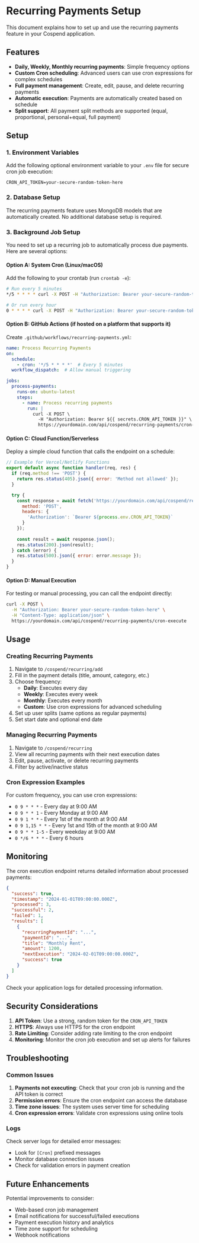 # Recurring Payments Setup

This document explains how to set up and use the recurring payments feature in your Cospend application.

## Features

- **Daily, Weekly, Monthly recurring payments**: Simple frequency options
- **Custom Cron scheduling**: Advanced users can use cron expressions for complex schedules
- **Full payment management**: Create, edit, pause, and delete recurring payments
- **Automatic execution**: Payments are automatically created based on schedule
- **Split support**: All payment split methods are supported (equal, proportional, personal+equal, full payment)

## Setup

### 1. Environment Variables

Add the following optional environment variable to your `.env` file for secure cron job execution:

```env
CRON_API_TOKEN=your-secure-random-token-here
```

### 2. Database Setup

The recurring payments feature uses MongoDB models that are automatically created. No additional database setup is required.

### 3. Background Job Setup

You need to set up a recurring job to automatically process due payments. Here are several options:

#### Option A: System Cron (Linux/macOS)

Add the following to your crontab (run `crontab -e`):

```bash
# Run every 5 minutes
*/5 * * * * curl -X POST -H "Authorization: Bearer your-secure-random-token-here" https://yourdomain.com/api/cospend/recurring-payments/cron-execute

# Or run every hour
0 * * * * curl -X POST -H "Authorization: Bearer your-secure-random-token-here" https://yourdomain.com/api/cospend/recurring-payments/cron-execute
```

#### Option B: GitHub Actions (if hosted on a platform that supports it)

Create `.github/workflows/recurring-payments.yml`:

```yaml
name: Process Recurring Payments
on:
  schedule:
    - cron: '*/5 * * * *'  # Every 5 minutes
  workflow_dispatch:  # Allow manual triggering

jobs:
  process-payments:
    runs-on: ubuntu-latest
    steps:
      - name: Process recurring payments
        run: |
          curl -X POST \
            -H "Authorization: Bearer ${{ secrets.CRON_API_TOKEN }}" \
            https://yourdomain.com/api/cospend/recurring-payments/cron-execute
```

#### Option C: Cloud Function/Serverless

Deploy a simple cloud function that calls the endpoint on a schedule:

```javascript
// Example for Vercel/Netlify Functions
export default async function handler(req, res) {
  if (req.method !== 'POST') {
    return res.status(405).json({ error: 'Method not allowed' });
  }

  try {
    const response = await fetch('https://yourdomain.com/api/cospend/recurring-payments/cron-execute', {
      method: 'POST',
      headers: {
        'Authorization': `Bearer ${process.env.CRON_API_TOKEN}`
      }
    });
    
    const result = await response.json();
    res.status(200).json(result);
  } catch (error) {
    res.status(500).json({ error: error.message });
  }
}
```

#### Option D: Manual Execution

For testing or manual processing, you can call the endpoint directly:

```bash
curl -X POST \
  -H "Authorization: Bearer your-secure-random-token-here" \
  -H "Content-Type: application/json" \
  https://yourdomain.com/api/cospend/recurring-payments/cron-execute
```

## Usage

### Creating Recurring Payments

1. Navigate to `/cospend/recurring/add`
2. Fill in the payment details (title, amount, category, etc.)
3. Choose frequency:
   - **Daily**: Executes every day
   - **Weekly**: Executes every week  
   - **Monthly**: Executes every month
   - **Custom**: Use cron expressions for advanced scheduling
4. Set up user splits (same options as regular payments)
5. Set start date and optional end date

### Managing Recurring Payments

1. Navigate to `/cospend/recurring`
2. View all recurring payments with their next execution dates
3. Edit, pause, activate, or delete recurring payments
4. Filter by active/inactive status

### Cron Expression Examples

For custom frequency, you can use cron expressions:

- `0 9 * * *` - Every day at 9:00 AM
- `0 9 * * 1` - Every Monday at 9:00 AM
- `0 9 1 * *` - Every 1st of the month at 9:00 AM
- `0 9 1,15 * *` - Every 1st and 15th of the month at 9:00 AM
- `0 9 * * 1-5` - Every weekday at 9:00 AM
- `0 */6 * * *` - Every 6 hours

## Monitoring

The cron execution endpoint returns detailed information about processed payments:

```json
{
  "success": true,
  "timestamp": "2024-01-01T09:00:00.000Z",
  "processed": 3,
  "successful": 2,
  "failed": 1,
  "results": [
    {
      "recurringPaymentId": "...",
      "paymentId": "...",
      "title": "Monthly Rent",
      "amount": 1200,
      "nextExecution": "2024-02-01T09:00:00.000Z",
      "success": true
    }
  ]
}
```

Check your application logs for detailed processing information.

## Security Considerations

1. **API Token**: Use a strong, random token for the `CRON_API_TOKEN`
2. **HTTPS**: Always use HTTPS for the cron endpoint
3. **Rate Limiting**: Consider adding rate limiting to the cron endpoint
4. **Monitoring**: Monitor the cron job execution and set up alerts for failures

## Troubleshooting

### Common Issues

1. **Payments not executing**: Check that your cron job is running and the API token is correct
2. **Permission errors**: Ensure the cron endpoint can access the database
3. **Time zone issues**: The system uses server time for scheduling
4. **Cron expression errors**: Validate cron expressions using online tools

### Logs

Check server logs for detailed error messages:
- Look for `[Cron]` prefixed messages
- Monitor database connection issues
- Check for validation errors in payment creation

## Future Enhancements

Potential improvements to consider:
- Web-based cron job management
- Email notifications for successful/failed executions  
- Payment execution history and analytics
- Time zone support for scheduling
- Webhook notifications